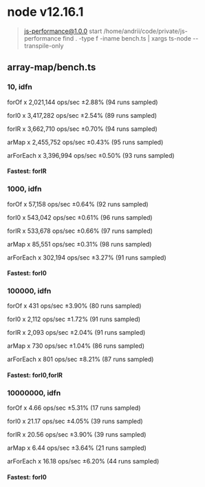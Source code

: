 # node v12.16.1

> js-performance@1.0.0 start /home/andrii/code/private/js-performance
> find . -type f -iname bench.ts | xargs ts-node --transpile-only

## array-map/bench.ts
### 10, idfn
forOf x 2,021,144 ops/sec ±2.88% (94 runs sampled)

forI0 x 3,417,282 ops/sec ±2.54% (89 runs sampled)

forIR x 3,662,710 ops/sec ±0.70% (94 runs sampled)

arMap x 2,455,752 ops/sec ±0.43% (95 runs sampled)

arForEach x 3,396,994 ops/sec ±0.50% (93 runs sampled)

#### Fastest: forIR
### 1000, idfn
forOf x 57,158 ops/sec ±0.64% (92 runs sampled)

forI0 x 543,042 ops/sec ±0.61% (96 runs sampled)

forIR x 533,678 ops/sec ±0.66% (97 runs sampled)

arMap x 85,551 ops/sec ±0.31% (98 runs sampled)

arForEach x 302,194 ops/sec ±3.27% (91 runs sampled)

#### Fastest: forI0
### 100000, idfn
forOf x 431 ops/sec ±3.90% (80 runs sampled)

forI0 x 2,112 ops/sec ±1.72% (91 runs sampled)

forIR x 2,093 ops/sec ±2.04% (91 runs sampled)

arMap x 730 ops/sec ±1.04% (86 runs sampled)

arForEach x 801 ops/sec ±8.21% (87 runs sampled)

#### Fastest: forI0,forIR
### 10000000, idfn
forOf x 4.66 ops/sec ±5.31% (17 runs sampled)

forI0 x 21.17 ops/sec ±4.05% (39 runs sampled)

forIR x 20.56 ops/sec ±3.90% (39 runs sampled)

arMap x 6.44 ops/sec ±3.64% (21 runs sampled)

arForEach x 16.18 ops/sec ±6.20% (44 runs sampled)

#### Fastest: forI0
